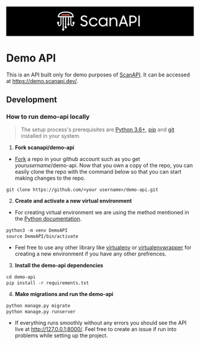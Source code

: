 ![](https://github.com/scanapi/design/raw/main/images/github-hero-dark.png)

# Demo API

This is an API built only for demo purposes of [ScanAPI](https://github.com/camilamaia/scanapi). It
can be accessed at https://demo.scanapi.dev/.


## Development

### How to run demo-api locally

> The setup process's prerequisites are [Python 3.6+](https://www.python.org/downloads/), [pip](https://pip.pypa.io/en/stable/installing/) and [git](https://git-scm.com/book/en/v2/Getting-Started-Installing-Git) installed in your system.

1. **Fork scanapi/demo-api**

* [Fork](https://docs.github.com/en/github/getting-started-with-github/quickstart/fork-a-repo) a repo in your github account such as you get *yourusername*/demo-api. Now that you own a copy of the repo, you can easily clone the repo with the command below so that you can start making changes to the repo.

```
git clone https://github.com/<your username>/demo-api.git
```

2. **Create and activate a new virtual environment**

* For creating virtual environment we are using the method mentioned in the [Python documentation](https://docs.python.org/3/tutorial/venv.html).
```
python3 -m venv DemoAPI
source DemoAPI/bin/activate
```

 * Feel free to use any other library like [virtualenv](https://virtualenv.pypa.io/en/latest/) or [virtualenvwrapper](https://virtualenvwrapper.readthedocs.io/en/latest/) for creating a new environment if you have any other prefrences.

3. **Install the demo-api dependencies**

```
cd demo-api
pip install -r requirements.txt
```

4. **Make migrations and run the demo-api**
```
python manage.py migrate
python manage.py runserver
```

* If everything runs smoothly without any errors you should see the API live at http://127.0.0.1:8000/. Feel free to create an issue if run into problems while setting up the project.
